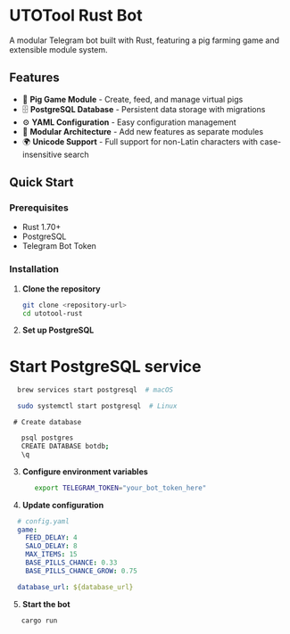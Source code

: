 # UTOTool Rust Bot

A modular Telegram bot built with Rust, featuring a pig farming game and extensible module system.

## Features

- 🐷 **Pig Game Module** - Create, feed, and manage virtual pigs
- 🗄️ **PostgreSQL Database** - Persistent data storage with migrations
- ⚙️ **YAML Configuration** - Easy configuration management
- 🔧 **Modular Architecture** - Add new features as separate modules
- 🌍 **Unicode Support** - Full support for non-Latin characters with case-insensitive search

## Quick Start

### Prerequisites

- Rust 1.70+
- PostgreSQL
- Telegram Bot Token

### Installation

1. **Clone the repository**
   ```bash
   git clone <repository-url>
   cd utotool-rust
   ```

2. **Set up PostgreSQL**
  # Start PostgreSQL service
   ```bash
     brew services start postgresql  # macOS
   ```
   ```bash
     sudo systemctl start postgresql  # Linux
   ```
     # Create database
  ```bash
     psql postgres
     CREATE DATABASE botdb;
     \q
  ```
3. **Configure environment variables**
   ```bash
      export TELEGRAM_TOKEN="your_bot_token_here"
   ```
4. **Update configuration**
```yaml
  # config.yaml
  game:
    FEED_DELAY: 4
    SALO_DELAY: 8
    MAX_ITEMS: 15
    BASE_PILLS_CHANCE: 0.33
    BASE_PILLS_CHANCE_GROW: 0.75

  database_url: ${database_url}
```
5. **Start the bot**
```bash
   cargo run
```
